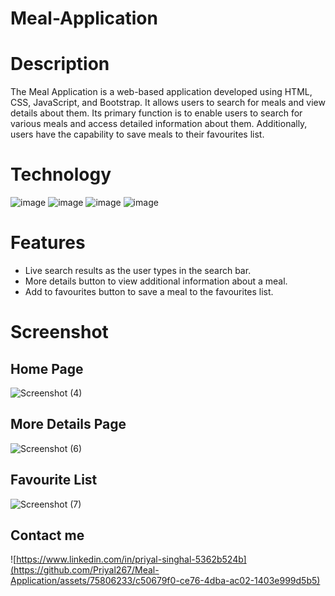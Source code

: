 # Meal-Application
# Description
The Meal Application is a web-based application developed using HTML, CSS, JavaScript, and Bootstrap. It allows users to search for meals and view details about them. Its primary function is to enable users to search for various meals and access detailed information about them. Additionally, users have the capability to save meals to their favourites list.
# Technology

![image](https://github.com/Priyal267/Meal-Application/assets/75806233/9b0244cd-213f-4875-b34e-084bc245f043) ![image](https://github.com/Priyal267/Meal-Application/assets/75806233/8a72ff6a-99b7-4df0-911f-5225cd41891b) ![image](https://github.com/Priyal267/Meal-Application/assets/75806233/fedbeda4-bbf9-466a-8909-a0ddea969809) ![image](https://github.com/Priyal267/Meal-Application/assets/75806233/1121831b-3c2d-4057-b5e9-ea8b89d7d7ce)

# Features
* Live search results as the user types in the search bar.
* More details button to view additional information about a meal.
* Add to favourites button to save a meal to the favourites list.

# Screenshot
## Home Page
![Screenshot (4)](https://github.com/Priyal267/Meal-Application/assets/75806233/f3a9f3fa-31c4-4604-a620-4e93157f176b)

## More Details Page
![Screenshot (6)](https://github.com/Priyal267/Meal-Application/assets/75806233/3aee112f-7738-47d0-ab6a-c647e84909a0)

## Favourite List
![Screenshot (7)](https://github.com/Priyal267/Meal-Application/assets/75806233/7aae8505-f4e1-43c3-9219-63e24c03e897)

## Contact me
![https://www.linkedin.com/in/priyal-singhal-5362b524b](https://github.com/Priyal267/Meal-Application/assets/75806233/c50679f0-ce76-4dba-ac02-1403e999d5b5)






